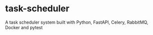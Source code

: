 # task-scheduler
A task scheduler system built with Python, FastAPI, Celery, RabbitMQ, Docker and pytest
